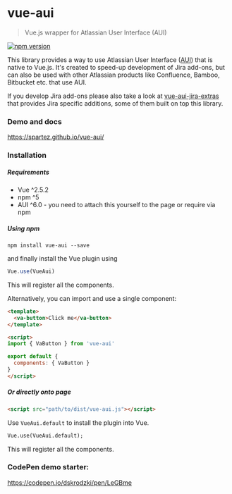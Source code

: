 # vue-aui

> Vue.js wrapper for Atlassian User Interface (AUI)

[![npm version](https://badge.fury.io/js/vue-aui.svg)](https://badge.fury.io/js/vue-aui)

This library provides a way to use Atlassian User Interface ([AUI](https://docs.atlassian.com/aui/latest/))
that is native to Vue.js. It's created to speed-up development of Jira add-ons, but can also be used 
with other Atlassian products like Confluence, Bamboo, Bitbucket etc. that use AUI.

If you develop Jira add-ons please also take a look at [vue-aui-jira-extras](https://github.com/spartez/vue-aui-jira-extras)
that provides Jira specific additions, some of them built on top this library.

### Demo and docs

https://spartez.github.io/vue-aui/

### Installation

##### Requirements

* Vue ^2.5.2
* npm ^5
* AUI ^6.0 - you need to attach this yourself to the page or require via npm

##### Using npm
```
npm install vue-aui --save
```

and finally install the Vue plugin using

```js
Vue.use(VueAui)
```

This will register all the components.

Alternatively, you can import and use a single component:

```html
<template>
  <va-button>Click me</va-button>
</template>

<script>
import { VaButton } from 'vue-aui'

export default {
  components: { VaButton }
}
</script>
```

##### Or directly onto page

```html
<script src="path/to/dist/vue-aui.js"></script>
```

Use `VueAui.default` to install the plugin into Vue. 
```html
Vue.use(VueAui.default);
```
This will register all the components.


### CodePen demo starter:
https://codepen.io/dskrodzki/pen/LeGBme
